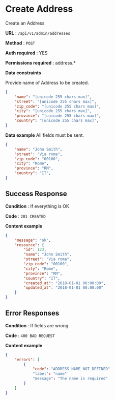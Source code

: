 # Create Address

Create an Address

**URL** : `/api/v1/admin/addresses`

**Method** : `POST`

**Auth required** : YES

**Permissions required** : address.*

**Data constraints**

Provide name of Address to be created.

```json
{
    "name": "[unicode 255 chars max]",
    "street": "[unicode 255 chars max]",
    "zip_code": "[unicode 255 chars max]",
    "city": "[unicode 255 chars max]",
    "province": "[unicode 255 chars max]",
    "country": "[unicode 255 chars max]",
}
```

**Data example** All fields must be sent.

```json
{
    "name": "John Smith",
    "street": "Via roma",
    "zip_code": "00100",
    "city": "Rome",
    "province": "RM",
    "country": "IT",
}
```

## Success Response

**Condition** : If everything is OK

**Code** : `201 CREATED`

**Content example**

```json
{
	"message": "ok",
	"resource": {
	    "id": 123,
	    "name": "John Smith",
	    "street": "Via roma",
	    "zip_code": "00100",
	    "city": "Rome",
	    "province": "RM",
	    "country": "IT",
	    "created_at": "2018-01-01 00:00:00",
	    "updated_at": "2018-01-01 00:00:00"
	}
}
```

## Error Responses

**Condition** : If fields are wrong.

**Code** : `400 BAD REQUEST`

**Content example**

```json
{
    "errors": [
    	{
	        "code": "ADDRESS_NAME_NOT_DEFINED"
	        "label": "name"
	        "message": "The name is required"
	    }
    ]
}
```